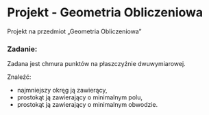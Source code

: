 # Projekt - Geometria Obliczeniowa

Projekt na przedmiot „Geometria Obliczeniowa”

### Zadanie:

Zadana jest chmura punktów na płaszczyźnie dwuwymiarowej.

Znaleźć:
* najmniejszy okręg ją zawierący,
* prostokąt ją zawierający o minimalnym polu,
* prostokąt ją zawierający o minimalnym obwodzie.
